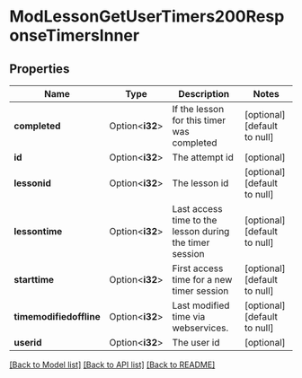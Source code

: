 # ModLessonGetUserTimers200ResponseTimersInner

## Properties

Name | Type | Description | Notes
------------ | ------------- | ------------- | -------------
**completed** | Option<**i32**> | If the lesson for this timer was completed | [optional][default to null]
**id** | Option<**i32**> | The attempt id | [optional]
**lessonid** | Option<**i32**> | The lesson id | [optional][default to null]
**lessontime** | Option<**i32**> | Last access time to the lesson during the timer session | [optional][default to null]
**starttime** | Option<**i32**> | First access time for a new timer session | [optional][default to null]
**timemodifiedoffline** | Option<**i32**> | Last modified time via webservices. | [optional][default to null]
**userid** | Option<**i32**> | The user id | [optional]

[[Back to Model list]](../README.md#documentation-for-models) [[Back to API list]](../README.md#documentation-for-api-endpoints) [[Back to README]](../README.md)


